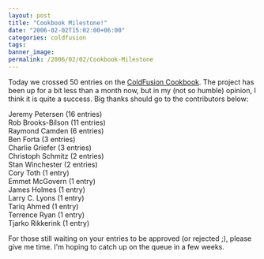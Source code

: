 ```yaml
---
layout: post
title: "Cookbook Milestone!"
date: "2006-02-02T15:02:00+06:00"
categories: coldfusion 
tags: 
banner_image: 
permalink: /2006/02/02/Cookbook-Milestone
---
```


Today we crossed 50 entries on the <a href="http://www.coldfusioncookbook.com">ColdFusion Cookbook</a>. The project has been up for a bit less than a month now, but in my (not so humble) opinion, I think it is quite a success. Big thanks should go to the contributors below:

Jeremy Petersen (16 entries)<br>
Rob Brooks-Bilson (11 entries)<br>
Raymond Camden (6 entries)<br>
Ben Forta (3 entries)<br>
Charlie Griefer (3 entries)<br>
Christoph Schmitz (2 entries)<br>
Stan Winchester (2 entries)<br>
Cory Toth (1 entry)<br>
Emmet McGovern (1 entry)<br>
James Holmes (1 entry)<br>
Larry C. Lyons (1 entry)<br>
Tariq Ahmed (1 entry)<br>
Terrence Ryan (1 entry)<br>
Tjarko Rikkerink (1 entry)<br>

For those still waiting on your entries to be approved (or rejected ;), please give me time. I'm hoping to catch up on the queue in a few weeks.